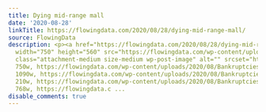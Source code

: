 ```yaml
---
title: Dying mid-range mall
date: '2020-08-28'
linkTitle: https://flowingdata.com/2020/08/28/dying-mid-range-mall/
source: FlowingData
description: <p><a href="https://flowingdata.com/2020/08/28/dying-mid-range-mall/"><img
  width="750" height="560" src="https://flowingdata.com/wp-content/uploads/2020/08/Bankruptcies-750x560.png"
  class="attachment-medium size-medium wp-post-image" alt="" srcset="https://flowingdata.com/wp-content/uploads/2020/08/Bankruptcies-750x560.png
  750w, https://flowingdata.com/wp-content/uploads/2020/08/Bankruptcies-1090x814.png
  1090w, https://flowingdata.com/wp-content/uploads/2020/08/Bankruptcies-210x157.png
  210w, https://flowingdata.com/wp-content/uploads/2020/08/Bankruptcies-768x574.png
  768w, https://flowingdata.c ...
disable_comments: true
---
```

<p><a href="https://flowingdata.com/2020/08/28/dying-mid-range-mall/"><img width="750" height="560" src="https://flowingdata.com/wp-content/uploads/2020/08/Bankruptcies-750x560.png" class="attachment-medium size-medium wp-post-image" alt="" srcset="https://flowingdata.com/wp-content/uploads/2020/08/Bankruptcies-750x560.png 750w, https://flowingdata.com/wp-content/uploads/2020/08/Bankruptcies-1090x814.png 1090w, https://flowingdata.com/wp-content/uploads/2020/08/Bankruptcies-210x157.png 210w, https://flowingdata.com/wp-content/uploads/2020/08/Bankruptcies-768x574.png 768w, https://flowingdata.c ...